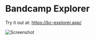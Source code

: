 # Bandcamp Explorer

Try it out at: https://bc-explorer.app/

![Screenshot](https://bc-explorer.app/static/media/social.png)
